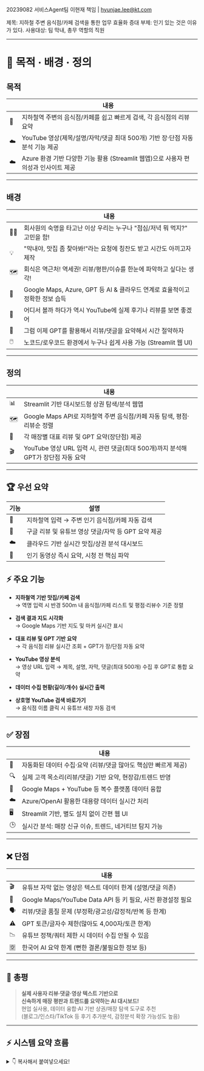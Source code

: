 20239082 서비스Agent팀 이현재 책임 | hyunjae.lee@kt.com

제목: 지하철 주변 음식점/카페 검색을 통한 업무 효율화 증대
    부제: 인기 있는 것은 이유가 있다.
사용대상: 팀 막내, 총무 역할의 직원

---
# 📌 목적 · 배경 · 정의

## 목적

|     | 내용 |
|-----|------|
| 🎯  | 지하철역 주변의 음식점/카페를 쉽고 빠르게 검색, 각 음식점의 리뷰 요약 |
| ☁️  | YouTube 영상(제목/설명/자막/댓글 최대 500개) 기반 장·단점 자동 분석 기능 제공 |
| ☁️  | Azure 환경 기반 다양한 기능 활용 (Streamlit 웹앱)으로 사용자 편의성과 인사이트 제공 |

---

## 배경

|     | 내용 |
|-----|------|
| 👨‍💼 | 회사원의 숙명을 타고난 이상 우리는 누구나 "점심/저녁 뭐 먹지?" 고민을 함! |
| 💡  | "막내야, 맛집 좀 찾아봐!"라는 요청에 칭찬도 받고 시간도 아끼고자 제작 |
| 🗺️  | 회식은 역근처! 역세권! 리뷰/평판/이슈를 한눈에 파악하고 싶다는 생각! |
| 🤖  | Google Maps, Azure, GPT 등 AI & 클라우드 연계로 효율적이고 정확한 정보 습득 |
| 🎥  | 어디서 볼까 하다가 역시 YouTube에 실제 후기나 리뷰를 보면 좋겠어 |
| 📝  | 그럼 이제 GPT를 활용해서 리뷰/댓글을 요약해서 시간 절약하자 |
| 🖱️  | 노코드/로우코드 환경에서 누구나 쉽게 사용 가능 (Streamlit 웹 UI) |

---

## 정의

|     | 내용 |
|-----|------|
| 📊  | Streamlit 기반 대시보드형 상권 탐색/분석 웹앱 |
| 🗺️  | Google Maps API로 지하철역 주변 음식점/카페 자동 탐색, 평점·리뷰순 정렬 |
| 🤖  | 각 매장별 대표 리뷰 및 GPT 요약(장단점) 제공 |
| 🎬  | YouTube 영상 URL 입력 시, 관련 댓글(최대 500개)까지 분석해 GPT가 장단점 자동 요약 |

---

## 🏆 우선 요약

| 기능 | 설명 |
|------|------|
| 🏪  | 지하철역 입력 → 주변 인기 음식점/카페 자동 검색 |
| 📝  | 구글 리뷰 및 유튜브 영상 댓글/자막 등 GPT 요약 제공 |
| ☁️  | 클라우드 기반 실시간 맛집/상권 분석 대시보드 |
| 🎥  | 인기 동영상 즉시 요약, 시청 전 핵심 파악 |

## ⚡ 주요 기능

- **지하철역 기반 맛집/카페 검색**  
  → 역명 입력 시 반경 500m 내 음식점/카페 리스트 및 평점·리뷰수 기준 정렬

- **검색 결과 지도 시각화**  
  → Google Maps 기반 지도 및 마커 실시간 표시

- **대표 리뷰 및 GPT 기반 요약**  
  → 각 음식점 리뷰 실시간 조회 + GPT가 장/단점 자동 요약

- **YouTube 영상 분석**  
  → 영상 URL 입력 → 제목, 설명, 자막, 댓글(최대 500개) 수집 후 GPT로 통합 요약

- **데이터 수집 현황(길이/개수) 실시간 출력**

- **상호명 YouTube 검색 바로가기**  
  → 음식점 이름 클릭 시 유튜브 새창 자동 검색

---

## ✅ 장점

|      | 내용 |
|------|------|
| 🚀   | 자동화된 데이터 수집·요약 (리뷰/댓글 많아도 핵심만 빠르게 제공) |
| 🔍   | 실제 고객 목소리(리뷰/댓글) 기반 요약, 현장감/트렌드 반영 |
| 🔗   | Google Maps + YouTube 등 복수 플랫폼 데이터 융합 |
| ☁️   | Azure/OpenAI 활용한 대용량 데이터 실시간 처리 |
| 🖥️   | Streamlit 기반, 별도 설치 없이 간편 웹 UI |
| 🕒   | 실시간 분석: 매장 신규 이슈, 트렌드, 네거티브 탐지 가능 |

---

## ❌ 단점

|      | 내용 |
|------|------|
| 🎬   | 유튜브 자막 없는 영상은 텍스트 데이터 한계 (설명/댓글 의존) |
| 🔑   | Google Maps/YouTube Data API 등 키 필요, 사전 환경설정 필요 |
| 🗣️   | 리뷰/댓글 품질 문제 (부정확/광고성/감정적/반복 등 한계) |
| ⚠️   | GPT 토큰/글자수 제한(많아도 4,000자/토큰 한계) |
| 📉   | 유튜브 정책/쿼터 제한 시 데이터 수집 안될 수 있음 |
| 🈳   | 한국어 AI 요약 한계 (뻔한 결론/불필요한 정보 등) |

---

## 📝 총평

> **실제 사용자 리뷰·댓글·영상 텍스트 기반으로  
> 신속하게 매장 평판과 트렌드를 요약하는 AI 대시보드!**  
> 현업 실사용, 데이터 융합·AI 기반 상권/매장 탐색 도구로 추천  
> (블로그/인스타/TikTok 등 후기 추가분석, 감정분석 확장 가능성도 높음)

---

## ⚡ 시스템 요약 흐름

<details> <summary>👇 복사해서 붙여넣으세요!</summary>
markdown
복사
편집
┌────────────────────────────────────────────┐
│ [1] 사용자 입력(지하철역/유튜브 URL) │
├────────────────────────────────────────────┤
│ [2] Streamlit 웹앱이 API로 데이터 요청 │
│ - Google Maps로 맛집/카페 검색 │
│ - YouTube Data로 영상/댓글 추출 │
├────────────────────────────────────────────┤
│ [3] Azure OpenAI GPT로 리뷰·댓글 요약 │
├────────────────────────────────────────────┤
│ [4] 결과(지도/표/요약) 실시간 표시 │
│ + CSV/Blob에 저장 │
└────────────────────────────────────────────┘



---


---

고백

유튜브에 있는 영상을 다운로드해서 Azure 음성 분석기를 통해  
장/단점을 분석하고 싶었으나  
Azure 환경에서 영상 다운로드 기능 사용이 매우 어려웠습니다.

Youtube 사이트를 속이는 방법 등을 도전했지만 성공하지 못했고,  
결국 영상 사이트(제목, 설명, 댓글 분석기)로 방향으로 선회
이에 로컬로 보여드림.




# 🚇 지하철역 주변 음식점/카페 검색기 & YouTube 리뷰 분석기

> 지하철역을 중심으로 상권(맛집/카페) 검색, Google 리뷰 요약,  
> YouTube 영상 메타데이터 & GPT 기반 장단점 자동 분석까지 지원하는 올인원 데이터 서비스

---

## 주요 기능

| 기능명                       | 설명                                                                                       |
|----------------------------|------------------------------------------------------------------------------------------|
| 지하철역 맛집/카페 검색         | 입력한 지하철역 반경 500m 내 음식점/카페를 Google Places API로 검색 및 평점/리뷰수 기준 정렬          |
| 검색 결과 시각화               | 표(DataFrame)와 지도(folium)로 결과를 직관적으로 시각화                                     |
| 대표 리뷰 및 GPT 요약           | 각 장소 대표 리뷰 표시, GPT를 통한 장단점 요약(한글 지원), 요약 결과 Azure에 자동 저장                |
| 상호명 유튜브 연동             | 검색된 상호명을 유튜브에서 즉시 새 창으로 검색                                            |
| YouTube 영상 URL 분석           | 영상 제목/설명/자막/댓글(최대 500개) 기반으로 GPT가 장단점 요약                             |
| CSV 및 요약 Azure 업로드        | 결과 파일 및 요약 결과를 Azure Blob Storage에 저장                                        |

---

## 기술 아키텍처

| 계층     | 사용 기술/모듈             | 역할/기능                                         |
|--------|-----------------------|------------------------------------------------|
| UI     | Streamlit             | 사용자 입력, 결과 출력, 지도/표, 버튼 등                   |
| 지도    | folium, streamlit-folium | 지도 시각화, 마커 표시                               |
| 데이터   | Google Places API      | 음식점/카페/좌표/평점/리뷰 정보 수집                       |
| 파일저장 | pandas, openpyxl, Azure Blob | 결과 CSV 저장 및 Azure 업로드                          |
| AI분석  | OpenAI API            | GPT 기반 리뷰/유튜브 텍스트 요약                         |
| 유튜브   | youtube_data 모듈       | 유튜브 제목/설명/자막/댓글 수집 (스크래핑 or Data API)      |
| 기타    | os, dotenv 등          | 환경변수 관리, 유틸리티 등                               |

---

## 데이터/메타데이터 구조

| 컬럼명               | 예시 값                  | 설명                                 |
|-------------------|----------------------|--------------------------------------|
| name              | "댓짱돈까스 본점"         | 장소명                               |
| type              | "restaurant"         | 장소 유형(음식점/카페 등)            |
| rating            | 4.8                  | 평점                                 |
| user_ratings_total| 385                  | 리뷰 수                              |
| place_id          | ChIJN1t_tDeuEmsRUsoyG83frY4 | Google Places 고유 장소 ID           |

#### YouTube 분석 메타데이터

| 필드         | 예시/포맷                 | 설명                           |
|------------|-----------------------|------------------------------|
| title      | "맛집 유튜브 영상 제목"     | 영상 제목                      |
| desc       | "이 영상은…"              | 영상 설명                      |
| transcript | "안녕하세요. 오늘은…"       | 자막(가능한 경우)               |
| comments   | ["맛있어 보여요!", ...]    | 댓글 리스트(최대 500개)          |
| summary    | "장점: XXX, 단점: YYY"   | GPT 기반 장단점 요약             |

---

## 시스템 구성도



---

## 장점 & 단점

| 장점                                       | 단점/고려사항                                      |
|------------------------------------------|-------------------------------------------------|
| 검색/요약/저장 모두 자동화                    | API 키/환경설정 필요, 무료 쿼터 제한 있음                |
| 지도, 표, GPT 요약 등 다양한 데이터 시각화         | 데이터 많으면 요약/분석 속도 지연 가능                   |
| 한글 리뷰/영상도 자연스럽게 분석                | 유튜브 댓글/자막 없는 영상은 정보 부족                   |
| Azure Blob 연동 자동화                       | 환경설정(키, 연결 등) 실패 시 오류 발생 가능              |

---

## 총평

실제 상권/리뷰/영상 데이터를 **한 번에 분석·시각화·요약·저장**까지  
**AI와 클라우드의 힘으로 자동화**하는 대표적인 Python 기반 올인원 데이터 분석 서비스입니다.




---

## 💡 TMI & 진짜 후기

- 유튜브 영상 다운로드/음성 분석까지 하고 싶었으나  
  **Azure 환경에서 영상 다운로드 기능(yt-dlp 등)이 막혀서..**  
- 각종 우회, 쿠키·토큰 활용 등 도전했으나 실패  
- 결국 '영상 자체 다운로드' 대신  
  **제목/설명/댓글 분석기**로 설계 전환!

---


